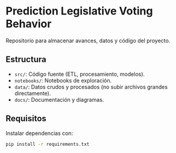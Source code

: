 # Prediction Legislative Voting Behavior

Repositorio para almacenar avances, datos y código del proyecto.

## Estructura
- `src/`: Código fuente (ETL, procesamiento, modelos).
- `notebooks/`: Notebooks de exploración.
- `data/`: Datos crudos y procesados (no subir archivos grandes directamente).
- `docs/`: Documentación y diagramas.

## Requisitos
Instalar dependencias con:
```bash
pip install -r requirements.txt
```
